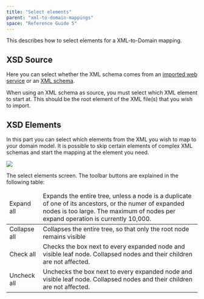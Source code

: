 ```yaml
---
title: "Select elements"
parent: "xml-to-domain-mappings"
space: "Reference Guide 5"
---
```



This describes how to select elements for a XML-to-Domain mapping.

## XSD Source

Here you can select whether the XML schema comes from an [imported web service](consumed-web-services) or an [XML schema](xml-schemas).

When using an XML schema as source, you must select which XML element to start at. This should be the root element of the XML file(s) that you wish to import.

## XSD Elements

In this part you can select which elements from the XML you wish to map to your domain model. It is possible to skip certain elements of complex XML schemas and start the mapping at the element you need.

![](attachments/4522012/13402116.png)

The select elements screen. The toolbar buttons are explained in the following table:

<table><thead><tr><td class="confluenceTd">Expand all</td><td class="confluenceTd">Expands the entire tree, unless a node is a duplicate of one of its ancestors, or the numer of expanded nodes is too large. The maximum of nodes per expand operation is currently 10,000.</td></tr></thead><tbody><tr><td class="confluenceTd">Collapse all</td><td class="confluenceTd">Collapses the entire tree, so that only the root node remains visible</td></tr><tr><td class="confluenceTd">Check all</td><td class="confluenceTd">Checks the box next to every expanded node and visible leaf node. Collapsed nodes and their children are not affected.</td></tr><tr><td class="confluenceTd">Uncheck all</td><td class="confluenceTd">Unchecks the box next to every expanded node and visible leaf node. Collapsed nodes and their children are not affected.</td></tr></tbody></table>
